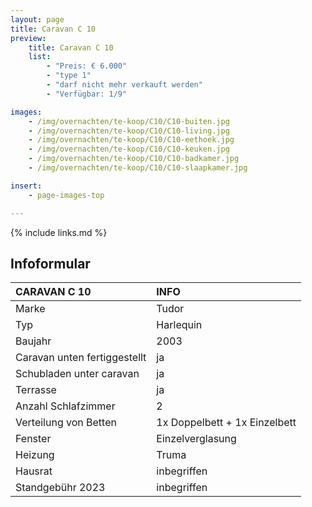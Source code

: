 ```yaml
---
layout: page
title: Caravan C 10
preview:
    title: Caravan C 10
    list:
        - "Preis: € 6.000"
        - "type 1"
        - "darf nicht mehr verkauft werden"
        - "Verfügbar: 1/9"

images:
    - /img/overnachten/te-koop/C10/C10-buiten.jpg
    - /img/overnachten/te-koop/C10/C10-living.jpg
    - /img/overnachten/te-koop/C10/C10-eethoek.jpg
    - /img/overnachten/te-koop/C10/C10-keuken.jpg
    - /img/overnachten/te-koop/C10/C10-badkamer.jpg
    - /img/overnachten/te-koop/C10/C10-slaapkamer.jpg

insert:
    - page-images-top

---
```


{% include links.md %}



## Infoformular

CARAVAN C 10                | INFO        |
:---------------------------|:------------|
Marke                       |Tudor
Typ                         |Harlequin
Baujahr                     |2003
Caravan unten fertiggestellt|ja
Schubladen unter caravan    |ja
Terrasse                    |ja
Anzahl Schlafzimmer         |2
Verteilung von Betten       |1x Doppelbett + 1x Einzelbett
Fenster                     |Einzelverglasung
Heizung                     |Truma
Hausrat                     |inbegriffen
Standgebühr 2023            |inbegriffen
